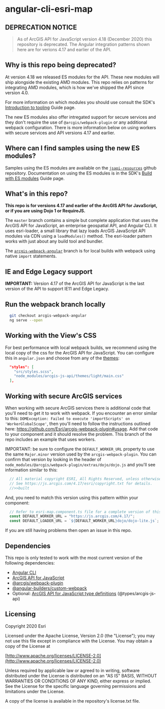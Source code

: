 # angular-cli-esri-map

## DEPRECATION NOTICE

> As of ArcGIS API for JavaScript version 4.18 (December 2020) this repository is deprecated. The Angular integration patterns shown here are for verions 4.17 and earlier of the API.

## Why is this repo being deprecated?

At version 4.18 we released ES modules for the API. These new modules will ship alongside the existing AMD modules. This repo relies on patterns for integrating AMD modules, which is how we've shipped the API since version 4.0. 

For more information on which modules you should use consult the SDK's [Introduction to tooling](https://developers.esri.com/javascript/latest/guide/tooling-intro/) Guide page.

The new ES modules also offer intregated support for secure services and they don't require the use of `@arcgis/webpack-plugin` or any additional webpack configuration. There is more information below on using workers with secure services and API versions 4.17 and earlier.

## Where can I find samples using the new ES modules?

Samples using the ES modules are available on the [`jsapi-resources`](https://github.com/Esri/jsapi-resources/tree/master/esm-samples) github repository. Documentation on using the ES modules is in the SDK's [Build with ES modules](https://developers.esri.com/javascript/latest/guide/es-modules/) Guide page.

## What's in this repo?

**This repo is for versions 4.17 and earlier of the ArcGIS API for JavaScript, or if you are using Dojo 1 or RequireJS.**

The `master` branch contains a simple but complete application that uses the ArcGIS API for JavaScript, an enterprise geospatial API, and Angular CLI. It uses esri-loader, a small library that lazy loads ArcGIS JavaScript API modules via CDN using a `loadModules()` method. The esri-loader pattern works with just about any build tool and bundler.

The [`arcgis-webpack-angular`](https://github.com/Esri/angular-cli-esri-map/tree/arcgis-webpack-angular) branch is for local builds with webpack using native `import` statements.

## IE and Edge Legacy support

**IMPORTANT:** Version 4.17 of the ArcGIS API for JavaScript is the last version of the API to support IE11 and Edge Legacy. 

## Run the webpack branch locally

```bash
  git checkout arcgis-webpack-angular
  ng serve --open
```

## Working with the View's CSS

For best performance with local webpack builds, we recommend using the local copy of the css for the ArcGIS API for JavaScript. You can configure this in `angular.json` and choose from any of the [themes](https://developers.arcgis.com/javascript/latest/guide/styling/):

```json
  "styles": [
    "src/styles.scss",
    "node_modules/arcgis-js-api/themes/light/main.css"
  ],
```

## Working with secure ArcGIS services

When working with secure ArcGIS services there is additional code that you'll need to get it to work with webpack. If you encounter an error similar to this: `DOMException: Failed to execute 'importScripts' on 'WorkerGlobalScope'`, then you'll need to follow the instructions outlined here: https://github.com/Esri/arcgis-webpack-plugin#usage. Add that code to your component and it should resolve the problem. This branch of the repo includes an example that uses workers. 

IMPORTANT: be sure to configure the `DEFAULT_WORKER_URL` property to use the same `Major.minor` version used by the `arcgis-webpack-plugin`. You can confirm that version by looking in the header of `node_modules/@arcgis/webpack-plugin/extras/dojo/dojo.js` and you'll see information similar to this:

```js
  // All material copyright ESRI, All Rights Reserved, unless otherwise specified.
  // See https://js.arcgis.com/4.17/esri/copyright.txt for details.
  //>>built
```

And, you need to match this version using this pattern within your component:

```js
  // Refer to esri-map.component.ts file for a complete version of this code
  const DEFAULT_WORKER_URL = "https://js.arcgis.com/4.17/";
  const DEFAULT_LOADER_URL = `${DEFAULT_WORKER_URL}dojo/dojo-lite.js`;
```

If you are still having problems then open an issue in this repo.

## Dependencies

This repo is only tested to work with the most current version of the following dependencies:

- [Angular CLI](https://github.com/angular/angular-cli)
- [ArcGIS API for JavaScript](https://developers.arcgis.com/javascript/)
- [@arcgis/webpack-plugin](https://www.npmjs.com/package/@arcgis/webpack-plugin)
- [@angular-builders/custom-webpack](https://www.npmjs.com/package/@angular-builders/custom-webpack)
- Optional: [ArcGIS API for JavaScript type definitions](https://github.com/Esri/jsapi-resources/tree/master/4.x/typescript) (@types/arcgis-js-api)


## Licensing

Copyright 2020 Esri

Licensed under the Apache License, Version 2.0 (the "License"); you may not use this file except in compliance with the License. You may obtain a copy of the License at

[http://www.apache.org/licenses/LICENSE-2.0](http://www.apache.org/licenses/LICENSE-2.0)

Unless required by applicable law or agreed to in writing, software distributed under the License is distributed on an "AS IS" BASIS, WITHOUT WARRANTIES OR CONDITIONS OF ANY KIND, either express or implied. See the License for the specific language governing permissions and limitations under the License.

A copy of the license is available in the repository's license.txt file.
